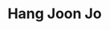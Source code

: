 ---
title: "Hang Joon Jo"
presenter_id: hang_jo
layout: member_all_publications
permalink: /member_full_publications/:presenter_id/
---